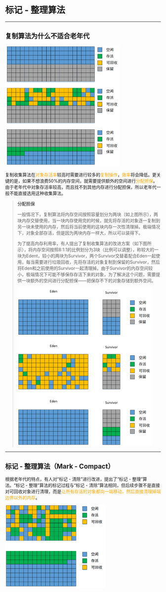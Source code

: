 # 标记 - 整理算法

---

## 复制算法为什么不适合老年代

<img src="markdown/5.3 垃圾收集算法_标记-整理算法.assets/image-20200514205611438.png" alt="image-20200514205611438" style="zoom:50%;" />

复制收集算法在<font color = orange>对象存活率</font>较高时需要进行较多的<font color= orange>复制操作</font>，<font color = orange>效率</font>将会降低。更关键的是，如果不想浪费50%的内存空间，就需要提供额外的空间进行<font color =  orange>分配担保</font>。由于老年代中对象存活率较高，而且找不到其他内存进行分配担保，所以老年代一般不能直接选用这种收集算法。

> **分配担保**
>
> 一般情况下，复制算法将内存空间按照容量划分为两块（如上图所示），两块内存交替使用，当一块内存使用完的时候，就先将存活的对象逐一复制到另一块未使用的内存，然后将当前使用的这块内存一次性清理掉。极端情况下，对象全部存活，但是因为两块内存一样大，所以可以装得下。
>
> 为了提高内存利用率，有人提出了复制收集算法的改进方案（如下图所示），将内存空间按照8:1:1的比例划分为3块（比例可以调整），称较大的一块为Edent，较小的两块为Survivor，两个Survivor交替着配合Eden一起使用，每当需要进行垃圾回收，先将存活的对象复制到保留的Survivor，然后将Eden和之前使用的Survivor一起清理掉。由于Survivor的内存空间较小，极端情况下可能不够保存存活下来的对象，为了解决这个问题，需要提供一块额外的空间进行分配担保——把保存不下的对象存储到额外空间。
>
> <img src="markdown/5.3 垃圾收集算法_标记-整理算法.assets/image-20200514212129033.png" alt="image-20200514212129033" style="zoom:50%;" />

---

## 标记 - 整理算法（Mark - Compact）

根据老年代的特点，有人对“标记 - 清除”进行改进，提出了“标记 - 整理”算法。“标记 - 整理”算法的标记过程与“标记 - 清除”算法相同，但后续步骤不是直接对可回收对象进行清理，而是<font color = orange>让所有存活的对象都向一端移动，然后直接清理掉端边界以外的内存</font>。

<img src="markdown/5.3 垃圾收集算法_标记-整理算法.assets/image-20200515212317617.png" alt="image-20200515212317617" style="zoom:50%;" />
